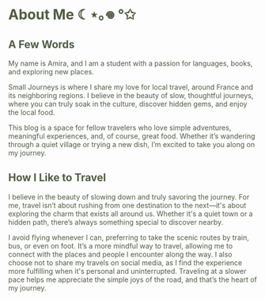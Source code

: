# About Me ☾⋆｡𖦹 °✩

## A Few Words

My name is Amira, and I am a student with a passion for languages, books, and exploring new places.

Small Journeys is where I share my love for local travel, around France and its neighboring regions. I believe in the beauty of slow, thoughtful journeys, where you can truly soak in the culture, discover hidden gems, and enjoy the local food.

This blog is a space for fellow travelers who love simple adventures, meaningful experiences, and, of course, great food. Whether it’s wandering through a quiet village or trying a new dish, I’m excited to take you along on my journey.

## How I Like to Travel

I believe in the beauty of slowing down and truly savoring the journey. For me, travel isn’t about rushing from one destination to the next—it's about exploring the charm that exists all around us. Whether it's a quiet town or a hidden path, there’s always something special to discover nearby.

I avoid flying whenever I can, preferring to take the scenic routes by train, bus, or even on foot. It’s a more mindful way to travel, allowing me to connect with the places and people I encounter along the way. I also choose not to share my travels on social media, as I find the experience more fulfilling when it's personal and uninterrupted. Traveling at a slower pace helps me appreciate the simple joys of the road, and that’s the heart of my journey.

<style> body { color: #505C45; /* Bleu pastel */ } </style> 
